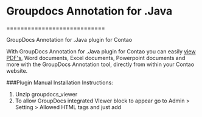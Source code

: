 # Groupdocs Annotation for .Java
============================

GroupDocs Annotation for .Java plugin for Contao

With GroupDocs Annotation for .Java plugin for Contao you can easily [view PDF's](http://groupdocs.com/apps/Annotation), Word documents, Excel documents, Powerpoint documents and more with the GroupDocs Annotation tool, directly from within your Contao website.

###Plugin Manual Installation Instructions:

1. Unzip groupdocs_viewer
2. To allow GroupDocs integrated VIewer block to appear go to Admin > Setting > Allowed HTML tags and just add <script> at the end
3. Place "groupdocs_viewer_net" in site/system/modules
4. Then go to Admin > System >  Extension manager > Update database and update "tl_gdvn" table

###UNINSTALL PLUGIN

	Just remove "groupdocs_viewer_net" in modules



###[Sign, Manage, Annotate, Assemble, Compare and Convert Documents with GroupDocs](http://groupdocs.com)
* [Annotate PDF, Word, Excel, Powerpoint and Images with GroupDocs Annotation](http://groupdocs.com/apps/Annotation)
* [GroupDocs Annotation for .Java plugin source for Contao CMS](https://github.com/groupdocs/contao-groupdocs-annotation-java-source)

###Created by [GroupDocs Marketplace Team](http://groupdocs.com/marketplace/).
